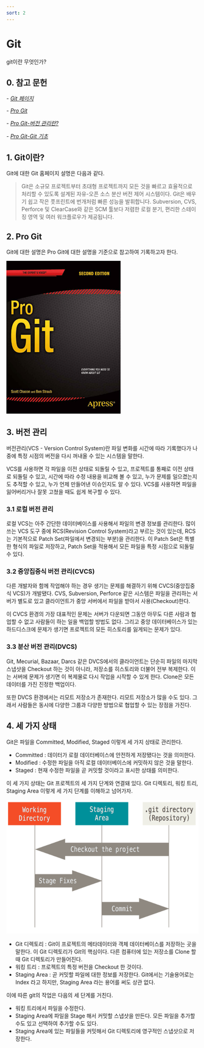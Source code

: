 ```yaml
---
sort: 2
---
```


# Git

git이란 무엇인가?

## 0. 참고 문헌

*- [Git 페이지](https://git-scm.com/)*

*- [Pro Git](https://git-scm.com/book/ko/v2)*

*- [Pro Git-버전 관리란?](https://git-scm.com/book/ko/v2/%EC%8B%9C%EC%9E%91%ED%95%98%EA%B8%B0-%EB%B2%84%EC%A0%84-%EA%B4%80%EB%A6%AC%EB%9E%80%3F)*

*- [Pro Git-Git 기초](https://git-scm.com/book/ko/v2/%EC%8B%9C%EC%9E%91%ED%95%98%EA%B8%B0-Git-%EA%B8%B0%EC%B4%88)*

## 1. Git이란?

Git에 대한 Git 홈페이지 설명은 다음과 같다.

> Git은 소규모 프로젝트부터 초대형 프로젝트까지 모든 것을 빠르고 효율적으로 처리할 수 있도록 설계된 자유-오픈 소스 분산 버전 제어 시스템이다. Git은 배우기 쉽고 작은 풋프린트에 번개처럼 빠른 성능을 발휘합니다. Subversion, CVS, Perforce 및 ClearCase와 같은 SCM 툴보다 저렴한 로컬 분기, 편리한 스테이징 영역 및 여러 워크플로우가 제공됩니다.

## 2. Pro Git

Git에 대한 설명은 Pro Git에 대한 설명을 기준으로 참고하여 기록하고자 한다.

<img src="progit2.png"  width="300" height="400">

## 3. 버전 관리

버전관리(VCS - Version Control System)란 파일 변화를 시간에 따라 기록했다가 나중에 특정 시점의 버전을 다시 꺼내올 수 있는 시스템을 말한다.

VCS를 사용하면 각 파일을 이전 상태로 되돌릴 수 있고, 프로젝트를 통째로 이전 상태로 되돌릴 수 있고, 시간에 따라 수정 내용을 비교해 볼 수 있고, 누가 문제를 일으켰는지도 추적할 수 있고, 누가 언제 만들어낸 이슈인지도 알 수 있다. VCS를 사용하면 파일을 잃어버리거나 잘못 고쳤을 때도 쉽게 복구할 수 있다.

### 3.1 로컬 버전 관리

로컬 VCS는 아주 간단한 데이터베이스를 사용해서 파일의 변경 정보를 관리한다. 많이 쓰는 VCS 도구 중에 RCS(Revision Control System)라고 부르는 것이 있는데, RCS는 기본적으로 Patch Set(파일에서 변경되는 부분)을 관리한다. 이 Patch Set은 특별한 형식의 파일로 저장하고, Patch Set을 적용해서 모든 파일을 특정 시점으로 되돌릴 수 있다.

### 3.2 중앙집중식 버전 관리(CVCS)
다른 개발자와 함께 작업해야 하는 경우 생기는 문제를 해결하기 위해 CVCS(중앙집중식 VCS)가 개발됐다. CVS, Subversion, Perforce 같은 시스템은 파일을 관리하는 서버가 별도로 있고 클라이언트가 중앙 서버에서 파일을 받아서 사용(Checkout)한다.

이 CVCS 환경의 가장 대표적인 문제는 서버가 다운되면 그동안 아무도 다른 사람과 협업할 수 없고 사람들이 하는 일을 백업할 방법도 없다. 그리고 중앙 데이터베이스가 있는 하드디스크에 문제가 생기면 프로젝트의 모든 히스토리를 잃게되는 문제가 있다.

### 3.3 분산 버전 관리(DVCS)
Git, Mecurial, Bazaar, Darcs 같은 DVCS에서의 클라이언트는 단순히 파일의 마지막 스냅샷을 Checkout 하는 것이 아니라, 저장소를 히스토리와 더불어 전부 복제한다. 이는 서버에 문제가 생기면 이 복제물로 다시 작업을 시작할 수 있게 한다. Clone은 모든 데이터를 가진 진정한 백업이다.

또한 DVCS 환경에서는 리모트 저장소가 존재한다. 리모트 저장소가 많을 수도 있다. 그래서 사람들은 동시에 다양한 그룹과 다양한 방법으로 협업할 수 있는 장점을 가진다.

## 4. 세 가지 상태
Git은 파일을 Committed, Modified, Staged 이렇게 세 가지 상태로 관리한다.

* Committed : 데이터가 로컬 데이터베이스에 안전하게 저장됐다는 것을 의미한다.
* Modified : 수정한 파일을 아직 로컬 데이터베이스에 커밋하지 않은 것을 말한다.
* Staged : 현재 수정한 파일을 곧 커밋할 것이라고 표시한 상태를 의미한다.

이 세 가지 상태는 Git 프로젝트의 세 가지 단계와 연결돼 있다. Git 디렉토리, 워킹 트리, Staging Area 이렇게 세 가지 단계를 이해하고 넘어가자.

<img src="areas.png"  width="900" height="350">

* Git 디렉토리 : Git이 프로젝트의 메타데이터와 객체 데이터베이스를 저장하는 곳을 말한다. 이 Git 디렉토리가 Git의 핵심이다. 다른 컴퓨터에 있는 저장소를 Clone 할 때 Git 디렉토리가 만들어진다.
* 워킹 트리 : 프로젝트의 특정 버전을 Checkout 한 것이다.
* Staging Area : 곧 커밋할 파일에 대한 정보를 저장한다. Git에서는 기술용어로는 Index 라고 하지만, Staging Area 라는 용어를 써도 상관 없다.

이에 따른 git의 작업은 다음의 세 단계를 거친다.
* 워킹 트리에서 파일을 수정한다.
* Staging Area에 파일을 Stage 해서 커밋할 스냅샷을 만든다. 모든 파일을 추가할 수도 있고 선택하여 추가할 수도 있다.
* Staging Area에 있는 파일들을 커밋해서 Git 디렉토리에 영구적인 스냅샷으로 저장한다.
